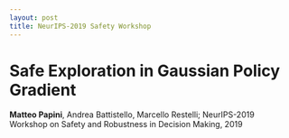 ```yaml
---
layout: post
title: NeurIPS-2019 Safety Workshop
---
```

# Safe Exploration in Gaussian Policy Gradient
**Matteo Papini**, Andrea Battistello, Marcello Restelli; NeurIPS-2019 Workshop on Safety and Robustness in Decision Making, 2019

